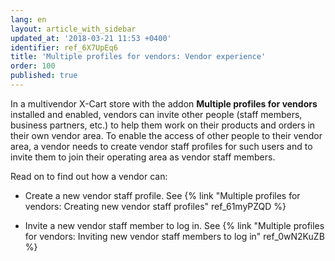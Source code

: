 ```yaml
---
lang: en
layout: article_with_sidebar
updated_at: '2018-03-21 11:53 +0400'
identifier: ref_6X7UpEq6
title: 'Multiple profiles for vendors: Vendor experience'
order: 100
published: true
---
```

In a multivendor X-Cart store with the addon **Multiple profiles for vendors** installed and enabled, vendors can invite other people (staff members, business partners, etc.) to help them work on their products and orders in their own vendor area. To enable the access of other people to their vendor area, a vendor needs to create vendor staff profiles for such users and to invite them to join their operating area as vendor staff members.  

Read on to find out how a vendor can:

   * Create a new vendor staff profile.
      See {% link "Multiple profiles for vendors: Creating new vendor staff profiles" ref_61myPZQD %}
      
   * Invite a new vendor staff member to log in.
      See {% link "Multiple profiles for vendors: Inviting new vendor staff members to log in" ref_0wN2KuZB %}
